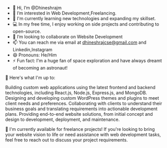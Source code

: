 - 👋 Hi, I’m @Dhineshrajm
- 👀 I’m interested in Web Development,Freelancing.
- 🌱 I'm currently learning new technologies and expanding my skillset.
- 💻 In my free time, I enjoy working on side projects and contributing to open-source.
- 💞️ I’m looking to collaborate on Website Development
- 📫 You can reach me via email at dhineshrajcse@gmail.com and Linkedin,Instagram
- 😄 Pronouns: He/Him
- ⚡ Fun fact: I'm a huge fan of space exploration and have always dreamt of becoming an astronaut!



🚀 Here's what I'm up to:

Building custom web applications using the latest frontend and backend technologies, including React.js, Node.js, Express.js, and MongoDB.
Designing and developing custom WordPress themes and plugins to meet client needs and preferences.
Collaborating with clients to understand their business goals and translating requirements into actionable development plans.
Providing end-to-end website solutions, from initial concept and design to development, deployment, and maintenance.

💼 I'm currently available for freelance projects! If you're looking to bring your website vision to life or need assistance with web development tasks, feel free to reach out to discuss your project requirements.
